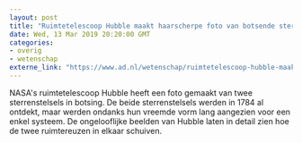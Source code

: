 ```yaml
---
layout: post
title: "Ruimtetelescoop Hubble maakt haarscherpe foto van botsende sterrenstelsels"
date: Wed, 13 Mar 2019 20:20:00 GMT
categories: 
- overig 
- wetenschap 
externe_link: "https://www.ad.nl/wetenschap/ruimtetelescoop-hubble-maakt-haarscherpe-foto-van-botsende-sterrenstelsels~ab1b11e2f/"
---
```


NASA's ruimtetelescoop Hubble heeft een foto gemaakt van twee sterrenstelsels in botsing. De beide sterrenstelsels werden in 1784 al ontdekt, maar werden ondanks hun vreemde vorm lang aangezien voor een enkel systeem. De ongelooflijke beelden van Hubble laten in detail zien hoe de twee ruimtereuzen in elkaar schuiven.
